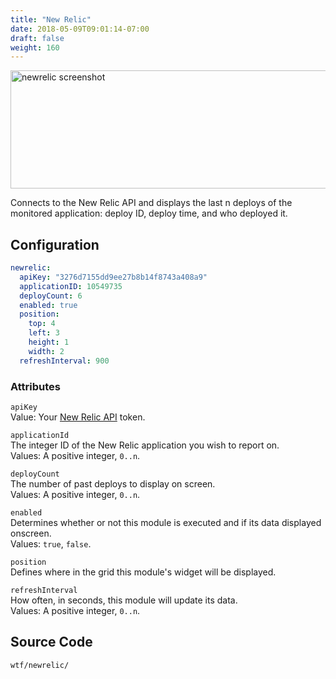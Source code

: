 ```yaml
---
title: "New Relic"
date: 2018-05-09T09:01:14-07:00
draft: false
weight: 160
---
```


<img class="screenshot" src="/imgs/modules/newrelic.png" width="640" height="189" alt="newrelic screenshot" />

Connects to the New Relic API and displays the last n deploys of the
monitored application: deploy ID, deploy time, and who deployed it.

## Configuration

```yaml
newrelic:
  apiKey: "3276d7155dd9ee27b8b14f8743a408a9"
  applicationID: 10549735
  deployCount: 6
  enabled: true
  position:
    top: 4
    left: 3
    height: 1
    width: 2
  refreshInterval: 900
```

### Attributes

`apiKey` <br />
Value: Your <a href="https://docs.newrelic.com/docs/apis/getting-started/intro-apis/access-rest-api-keys">New Relic API</a> token.

`applicationId` <br />
The integer ID of the New Relic application you wish to report on. <br
/>
Values: A positive integer, `0..n`.

`deployCount` <br />
The number of past deploys to display on screen. <br />
Values: A positive integer, `0..n`.

`enabled` <br />
Determines whether or not this module is executed and if its data displayed onscreen. <br />
Values: `true`, `false`.

`position` <br />
Defines where in the grid this module's widget will be displayed. <br />

`refreshInterval` <br />
How often, in seconds, this module will update its data. <br />
Values: A positive integer, `0..n`.

## Source Code

```bash
wtf/newrelic/
```
